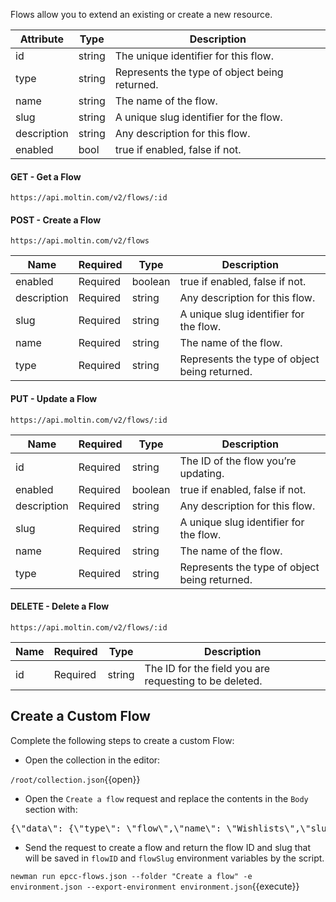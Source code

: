 
Flows allow you to extend an existing or create a new resource.

|Attribute|	Type|	Description|
|------------|--------------|----------|
|id|	string|	The unique identifier for this flow.|
|type|	string|	Represents the type of object being returned.|
|name|	string|	The name of the flow.|
|slug|	string|	A unique slug identifier for the flow.|
|description|	string|	Any description for this flow.|
|enabled|	bool|	true if enabled, false if not.|

#### GET - Get a Flow

```url
https://api.moltin.com/v2/flows/:id
```

#### POST - Create a Flow

```url
https://api.moltin.com/v2/flows
```

|Name|	Required|	Type|	Description|
|--------|----------|----------|----------|
|enabled|	Required|	boolean|	true if enabled, false if not.|
|description|	Required|	string|	Any description for this flow.|
|slug|	Required|	string|	A unique slug identifier for the flow.|
|name|	Required|	string|	The name of the flow.|
|type|	Required|	string|	Represents the type of object being returned.|

#### PUT - Update a Flow

```url
https://api.moltin.com/v2/flows/:id
```

|Name|	Required|	Type|	Description|
|--------|----------|----------|----------|
|id|	Required|	string|	The ID of the flow you’re updating.|
|enabled|	Required|	boolean|	true if enabled, false if not.|
|description|	Required|	string|	Any description for this flow.|
|slug|	Required|	string|	A unique slug identifier for the flow.|
|name|	Required|	string|	The name of the flow.|
|type|	Required|	string|	Represents the type of object being returned.|

#### DELETE - Delete a Flow

```
https://api.moltin.com/v2/flows/:id
```
|Name|	Required|	Type|	Description|
|--------|----------|----------|----------|
|id|	Required|	string|	The ID for the field you are requesting to be deleted.|

## Create a Custom Flow

Complete the following steps to create a custom Flow:

* Open the collection in the editor:

`/root/collection.json`{{open}}

* Open the `Create a flow` request and replace the contents in the `Body` section with:

<pre class="file" data-filename="epcc-flows.json" data-target="insert" data-marker="#FLOW-BODY">
{\"data\": {\"type\": \"flow\",\"name\": \"Wishlists\",\"slug\": \"wishlists\",\"description\": \"Allow customers to store products they want to purchase at a later date\",\"enabled\": true}}
</pre>

* Send the request to create a flow and return the flow ID and slug that will be saved in `flowID` and `flowSlug` environment variables by the script.

`newman run epcc-flows.json --folder "Create a flow" -e environment.json --export-environment environment.json`{{execute}}



